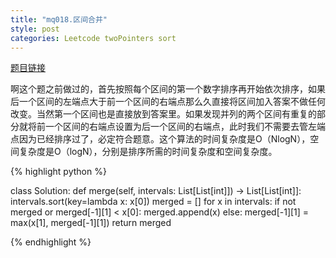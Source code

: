 ```yaml
---
title: "mq018.区间合并"
style: post
categories: Leetcode twoPointers sort
---
```


[题目链接](https://leetcode-cn.com/problems/merge-intervals/)

啊这个题之前做过的，首先按照每个区间的第一个数字排序再开始依次排序，如果后一个区间的左端点大于前一个区间的右端点那么久直接将区间加入答案不做任何改变。当然第一个区间也是直接放到答案里。如果发现并列的两个区间有重复的部分就将前一个区间的右端点设置为后一个区间的右端点，此时我们不需要去管左端点因为已经排序过了，必定符合题意。这个算法的时间复杂度是O（NlogN），空间复杂度是O（logN），分别是排序所需的时间复杂度和空间复杂度。

{% highlight python %}

class Solution:
    def merge(self, intervals: List[List[int]]) -> List[List[int]]:
        intervals.sort(key=lambda x: x[0])
        merged = []
        for x in intervals:
            if not merged or merged[-1][1] < x[0]:
                merged.append(x)
            else:
                merged[-1][1] = max(x[1], merged[-1][1])
        return merged

{% endhighlight %}

